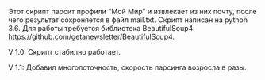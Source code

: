 Этот скрипт парсит профили "Мой Мир" и извлекает из них почту, после чего результат сохроняется в файл mail.txt.
Скрипт написан на python 3.6.
Для работы требуется библиотека BeautifulSoup4: https://github.com/getanewsletter/BeautifulSoup4.


V 1.0:
Скрипт стабилно работает.

V 1.1:
Добавил многопоточность, скорость парсинга возросла в разы.
